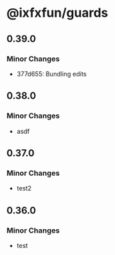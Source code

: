 # @ixfxfun/guards

## 0.39.0

### Minor Changes

- 377d655: Bundling edits

## 0.38.0

### Minor Changes

- asdf

## 0.37.0

### Minor Changes

- test2

## 0.36.0

### Minor Changes

- test
